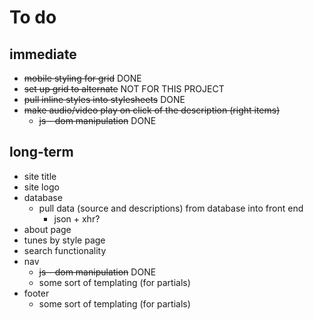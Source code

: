 # To do
## immediate
* ~~mobile styling for grid~~ DONE
* ~~set up grid to alternate~~ NOT FOR THIS PROJECT
* ~~pull inline styles into stylesheets~~ DONE
* ~~make audio/video play on click of the description (right items)~~
  * ~~js - dom manipulation~~ DONE
## long-term
* site title
* site logo
* database
  * pull data (source and descriptions) from database into front end
    * json + xhr?
* about page
* tunes by style page
* search functionality
* nav
  * ~~js - dom manipulation~~ DONE
  * some sort of templating (for partials)
* footer
  * some sort of templating (for partials)
